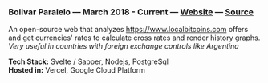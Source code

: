 ### Bolivar Paralelo — March 2018 - Current — [Website](https://bolivarparalelo.com) — [Source](https://github.com/madacol/bolivarparalelo)

  An open-source web that analyzes <https://www.localbitcoins.com> offers and get currencies' rates to calculate cross rates and render history graphs. *Very useful in countries with foreign exchange controls like Argentina*

  **Tech Stack:** Svelte / Sapper, Nodejs, PostgreSql\
  **Hosted in:** Vercel, Google Cloud Platform